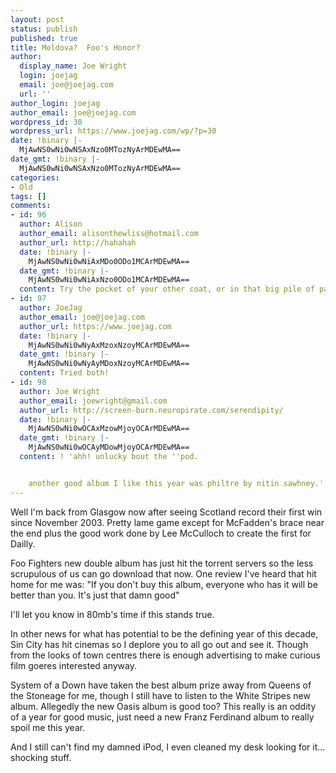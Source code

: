 ```yaml
---
layout: post
status: publish
published: true
title: Moldova?  Foo's Honor?
author:
  display_name: Joe Wright
  login: joejag
  email: joe@joejag.com
  url: ''
author_login: joejag
author_email: joe@joejag.com
wordpress_id: 30
wordpress_url: https://www.joejag.com/wp/?p=30
date: !binary |-
  MjAwNS0wNi0wNSAxNzo0MTozNyArMDEwMA==
date_gmt: !binary |-
  MjAwNS0wNi0wNSAxNzo0MTozNyArMDEwMA==
categories:
- Old
tags: []
comments:
- id: 96
  author: Alison
  author_email: alisonthewliss@hotmail.com
  author_url: http://hahahah
  date: !binary |-
    MjAwNS0wNi0wNiAxMDo0ODo1MCArMDEwMA==
  date_gmt: !binary |-
    MjAwNS0wNi0wNiAxNzo0ODo1MCArMDEwMA==
  content: Try the pocket of your other coat, or in that big pile of paper...
- id: 97
  author: JoeJag
  author_email: joe@joejag.com
  author_url: https://www.joejag.com
  date: !binary |-
    MjAwNS0wNi0wNyAxMzoxNzoyMCArMDEwMA==
  date_gmt: !binary |-
    MjAwNS0wNi0wNyAyMDoxNzoyMCArMDEwMA==
  content: Tried both!
- id: 98
  author: Joe Wright
  author_email: joewright@gmail.com
  author_url: http://screen-burn.neuropirate.com/serendipity/
  date: !binary |-
    MjAwNS0wNi0wOCAxMzowMjoyOCArMDEwMA==
  date_gmt: !binary |-
    MjAwNS0wNi0wOCAyMDowMjoyOCArMDEwMA==
  content: ! 'ahh! unlucky bout the ''pod.


    another good album I like this year was philtre by nitin sawhney.'
---
```

<p>Well I'm back from Glasgow now after seeing Scotland record their first win since November 2003.  Pretty lame game except for McFadden's brace near the end plus the good work done by Lee McCulloch to create the first for Dailly.</p>
<p>Foo Fighters new double album has just hit the torrent servers so the less scrupulous of us can go download that now.  One review I've heard that hit home for me was: "If you don't buy this album,  everyone who has it will be better than you. It's just that damn good"</p>
<p>I'll let you know in 80mb's time if this stands true.</p>
<p>In other news for what has potential to be the defining year of this decade, Sin City has hit cinemas so I deplore you to all go out and see it.  Though from the looks of town centres there is enough advertising to make curious film goeres interested anyway.  </p>
<p>System of a Down have taken the best album prize away from Queens of the Stoneage for me, though I still have to listen to the White Stripes new album.  Allegedly the new Oasis album is good too?  This really is an oddity of a year for good music, just need a new Franz Ferdinand album to really spoil me this year.</p>
<p>And I still can't find my damned iPod, I even cleaned my desk looking for it... shocking stuff.</p>
